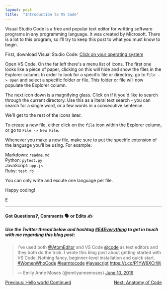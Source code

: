 ```yaml
---
layout: post
title:  "Introduction to VS Code"
---
```


Visual Studio Code is a free and popular text editor for writting software programs in any programming language. It was created by Microsoft. There is a lot to this program, so I'll try to keep this post to what you must know to begin.

First, download Visual Studio Code: [Click on your operating system][download-vscode]

Open VS Code.  On the far left there's a menu list of icons. The first one looks like a piece of paper, clicking on this will hide and show the files in the Explorer column. In order to look for a specific file or directroy, go to `File -> Open` and select a specific folder or file. This folder or file will now populate the Explorer column.

The next icon down is a magnifying glass. Click on if it you'd like to search through the current directory. Use this as a literal text search - you can search for a single word, or a few words in a consecutive sentence.

We'll get to the rest of the icons later.

To create a new file, either click on the `file` icon within the Explorer column, or go to `File -> New File`.

Whenever you make a new file, make sure to put the specific extension of the language you'll be using. For example:

Markdown: `readme.md`<br>
Python: `pytest.py`<br>
JavaScript: `app.js`<br>
Ruby: `test.rb`<br>

You can only write and excute one language per file.

Happy coding!

E
<hr>
<h4>Got Questions❓, Comments 🗣 or Edits ✍</h4>
<h5>Use the Twitter thread below and hashtag <a href="https://twitter.com/hashtag/e4everything?f=tweets&vertical=default&lang=en" target="_blank">#E4Everything</a> to get in touch with me regarding this blog post:</h5>

<blockquote class="twitter-tweet" data-lang="en"><p lang="en" dir="ltr">I&#39;ve used both <a href="https://twitter.com/AtomEditor?ref_src=twsrc%5Etfw">@AtomEditor</a> and VS Code <a href="https://twitter.com/code?ref_src=twsrc%5Etfw">@code</a>  as text editors and they both do the trick. I wrote this blog post about getting started with VS Code. Nothing fancy, beginner-level installation and quick start. <a href="https://twitter.com/hashtag/WomenWhoCode?src=hash&amp;ref_src=twsrc%5Etfw">#WomenWhoCode</a> <a href="https://twitter.com/hashtag/learntocode?src=hash&amp;ref_src=twsrc%5Etfw">#learntocode</a> <a href="https://twitter.com/hashtag/javascript?src=hash&amp;ref_src=twsrc%5Etfw">#javascript</a> <a href="https://t.co/P1YW9XCrWj">https://t.co/P1YW9XCrWj</a></p>&mdash; Emily Anne Moses (@emilyannemoses) <a href="https://twitter.com/emilyannemoses/status/1138151953400307713?ref_src=twsrc%5Etfw">June 10, 2019</a></blockquote>
<script async src="https://platform.twitter.com/widgets.js" charset="utf-8"></script>


<span><a href="https://eamoses.github.io/blog/2019/06/05/hello-world-continued.html" style="float:left;">Previous: Hello world Continued</a><a href="https://eamoses.github.io/blog/2019/06/10/code-anatomy.html" style="float:right;">Next: Anatomy of Code</a></span>

[download-vscode]: https://code.visualstudio.com/download
